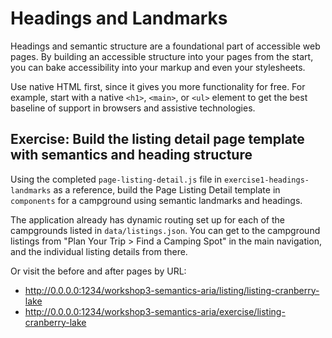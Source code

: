 # Headings and Landmarks

Headings and semantic structure are a foundational part of accessible web pages.
By building an accessible structure into your pages from the start, you can bake
accessibility into your markup and even your stylesheets.

Use native HTML first, since it gives you more functionality for free. For example,
start with a native `<h1>`, `<main>`, or `<ul>` element to get the best baseline
of support in browsers and assistive technologies.

## Exercise: Build the listing detail page template with semantics and heading structure

Using the completed `page-listing-detail.js` file in `exercise1-headings-landmarks`
as a reference, build the Page Listing Detail template in `components` for a campground
using semantic landmarks and headings.

The application already has dynamic routing set up for each of the campgrounds listed in
`data/listings.json`. You can get to the campground listings from "Plan Your Trip >
Find a Camping Spot" in the main navigation, and the individual listing details from there.

Or visit the before and after pages by URL:

- http://0.0.0.0:1234/workshop3-semantics-aria/listing/listing-cranberry-lake
- http://0.0.0.0:1234/workshop3-semantics-aria/exercise/listing-cranberry-lake
